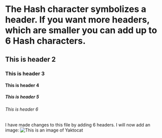 # The Hash character symbolizes a header. If you want more headers, which are smaller you can add up to 6 Hash characters.
## This is header 2
### This is header 3
#### This is header 4
##### This is header 5
###### This is header 6
I have made changes to this file by adding 6 headers.
I will now add an image:
![This is an image of Yaktocat](https://octodex.github.com/images/yaktocat.png)
